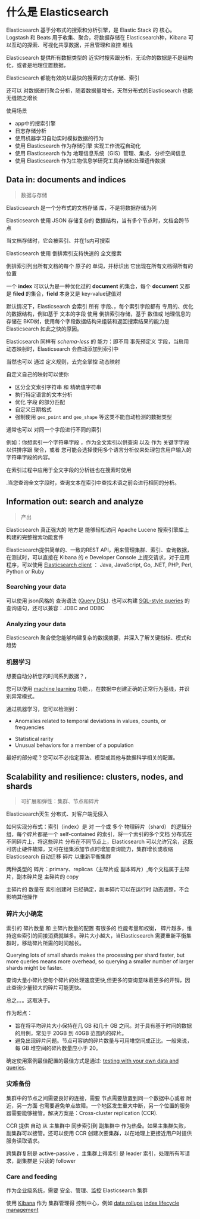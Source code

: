 # 什么是 Elasticsearch

Elasticsearch 基于分布式的搜索和分析引擎，是 Elastic Stack 的 核心。Logstash 和 Beats 用于收集、聚合，将数据存储在 Elasticsearch种，Kibana  可以互动的探索、可视化共享数据，并且管理和监控 堆栈

Elasticsearch 提供所有数据类型的 近实时搜索跟分析，无论你的数据是不是结构化，或者是地理位置数据，

Elasticsearch 都能有效的以最快的搜索的方式存储、索引

还可以 对数据进行聚合分析，随着数据量增长，天然分布式的Elasticsearch  也能无缝随之增长

使用场景

- app中的搜索引擎
- 日志存储分析
- 使用机器学习自动实时模拟数据的行为
- 使用 Elasticsearch 作为存储引擎 实现工作流程自动化
- 使用 Elasticsearch  作为 地理信息系统（GIS）管理、集成、分析空间信息
- 使用 Elasticsearch  作为生物信息学研究工具存储和处理遗传数据



## Data in: documents and indices

> 数据与存储

Elasticsearch 是一个分布式的文档存储 库，不是将数据存储为列

Elasticsearch 使用 JSON 存储复杂的 数据结构，当有多个节点时，文档会跨节点

当文档存储时，它会被索引、并在1s内可搜索

Elasticsearch 使用 倒排索引支持快速的 全文搜索

倒排索引列出所有文档的每个 原子的 单词，并标识出 它出现在所有文档得所有的位置

一个 **index** 可以认为是一种优化过的 **document** 的集合，每个 **document** 又都是 **filed** 的集合，**field** 本身又是 key-value键值对

默认情况下，Elasticsearch 会索引 所有 字段、，每个索引字段都有 专用的、优化的数据结构，例如基于 文本的字段 使用 倒排索引存储，基于 数值或 地理信息的 存储在 BKD树，使用每个字段数据结构来组装和返回搜索结果的能力是Elasticsearch 如此之快的原因。 

Elasticsearch  同样有 *schema-less* 的 能力：即不用 事先预定义 字段，当启用动态映射时，Elasticsearch 会自动添加到索引中

当然也可以 通过 定义规则，去完全掌控 动态映射 

自定义自己的映射可以使你

- 区分全文索引字符串 和 精确值字符串
- 执行特定语言的文本分析
- 优化 字段 的部分匹配
- 自定义日期格式
- 强制使用 `geo_point` and `geo_shape` 等这类不能自动检测的数据类型

通常也可以 对同一个字段进行不同的索引

例如：你想索引一个字符串字段 ，作为全文索引以供查询  以及 作为 关键字字段 以供排序跟 聚合，或者 您可能会选择使用多个语言分析仪来处理包含用户输入的字符串字段的内容。

在索引过程中应用于全文字段的分析链也在搜索时使用

.当您查询全文字段时，查询文本在索引中查找术语之前会进行相同的分析。

## Information out: search and analyze

> 产出

Elasticsearch 真正强大的 地方是 能够轻松访问 Apache Lucene 搜索引擎库上构建的完整搜索功能套件

Elasticsearch提供简单的、一致的REST API，用来管理集群、索引、查询数据，在测试时，可以直接在 Kibana 的 e Developer Console 上提交请求，对于应用程序，可以使用  [Elasticsearch client](https://www.elastic.co/guide/en/elasticsearch/client/index.html)  ： Java, JavaScript, Go, .NET, PHP, Perl, Python or Ruby

### Searching your data

可以使用 json风格的 查询语法 ([Query DSL](https://www.elastic.co/guide/en/elasticsearch/reference/current/query-dsl.html)). 也可以构建   [SQL-style queries](https://www.elastic.co/guide/en/elasticsearch/reference/current/sql-overview.html)  的查询语句，还可以兼容：JDBC and ODBC



### Analyzing your data

Elasticsearch 聚合使您能够构建复杂的数据摘要，并深入了解关键指标、模式和趋势



### 机器学习

想要自动分析您的时间系列数据？，

您可以使用 [machine learning](https://www.elastic.co/guide/en/machine-learning/7.15/ml-overview.html)  功能，，在数据中创建正确的正常行为基线，并识别异常模式。

通过机器学习，您可以检测到：

* Anomalies related to temporal deviations in values, counts, or frequencies

- Statistical rarity
- Unusual behaviors for a member of a population

最好的部分呢？您可以不必指定算法、模型或其他与数据科学相关的配置。





## Scalability and resilience: clusters, nodes, and shards

> 可扩展和弹性：集群、节点和碎片

Elasticsearch天生 分布式、对客户端无侵入

如何实现分布式：索引（index）是 对 一个或 多个 物理碎片（shard） 的逻辑分组，每个碎片都是一个 self-contained 的索引，将一个索引的多个文档 分布式在不同碎片上，将这些碎片 分布在不同节点上，Elasticsearch 可以允许冗余，这既可防止硬件故障，又可在组集添加节点时增加查询能力，集群增长或收缩 Elasticsearch 自动迁移 碎片 以重新平衡集群

两种类型的 碎片：primary、replicas（主碎片或 副本碎片）,每个文档属于主碎片，副本碎片是 主碎片的 copy

主碎片的 数量在 索引创建时 已经确定，副本碎片可以在运行时 动态调整，不会影响其他操作

### 碎片大小确定

索引的 碎片数量 和 主碎片数量的配置 有很多的 性能考量和权衡， 碎片越多，维持这些索引的间接消费就越多。碎片大小越大，当Elasticsearch 需要重新平衡集群时，移动碎片所需的时间越长。

Querying lots of small shards makes the processing per shard faster, but more queries means more overhead, so querying a smaller number of larger shards might be faster. 

查询大量小碎片使每个碎片的处理速度更快,但更多的查询意味着更多的开销，因此查询少量较大的碎片可能更快。

总之。。。这取决于。

作为起点：

- 旨在将平均碎片大小保持在几 GB 和几十 GB 之间。对于具有基于时间的数据的用例，常见于 20GB 到 40GB 范围内的碎片。
- 避免出现碎片问题。节点可容纳的碎片数量与可用堆空间成正比。一般来说，每 GB 堆空间的碎片数量应小于 20。

确定使用案例最佳配置的最佳方式是通过: [testing with your own data and queries](https://www.elastic.co/elasticon/conf/2016/sf/quantitative-cluster-sizing).

### 灾难备份

集群中的节点之间需要良好的连接，需要 节点需要放置到同一个数据中心或者 附近，另一方面 也需要避免单点故障。一个地区发生重大中断，另一个位置的服务器需要能够接管。解决方案是：Cross-cluster replication (CCR).

CCR 提供 自动 从 主集群中 同步索引到 副集群中 作为热备。如果主集群失败，副集群可以接管。还可以使用 CCR 创建次要集群，以在地理上更接近用户时提供服务读取请求。

跨集群复制是 active-passive ，主集群上得索引 是 leader 索引，处理所有写请求，副集群是 只读的 follower



### Care and feeding

作为企业级系统，需要 安全、管理、监控 Elasticsearch 集群

使用 [Kibana](https://www.elastic.co/guide/en/kibana/7.15/introduction.html)  作为 集群管理得 控制中心，例如 [data rollups](https://www.elastic.co/guide/en/elasticsearch/reference/current/xpack-rollup.html)   [index lifecycle management](https://www.elastic.co/guide/en/elasticsearch/reference/current/index-lifecycle-management.html) 

